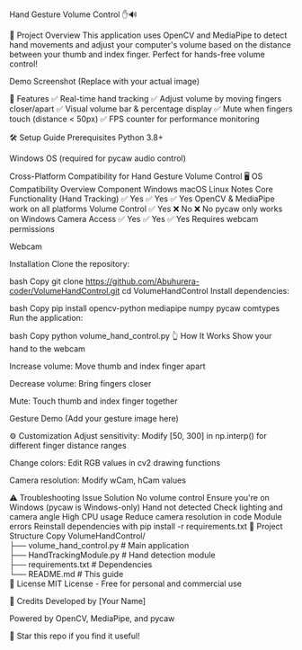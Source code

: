 Hand Gesture Volume Control ✋🔊


📌 Project Overview
This application uses OpenCV and MediaPipe to detect hand movements and adjust your computer's volume based on the distance between your thumb and index finger. Perfect for hands-free volume control!

Demo Screenshot (Replace with your actual image)

🚀 Features
✅ Real-time hand tracking
✅ Adjust volume by moving fingers closer/apart
✅ Visual volume bar & percentage display
✅ Mute when fingers touch (distance < 50px)
✅ FPS counter for performance monitoring

🛠 Setup Guide
Prerequisites
Python 3.8+

Windows OS (required for pycaw audio control)

Cross-Platform Compatibility for Hand Gesture Volume Control
🖥️ OS Compatibility Overview
Component	Windows	macOS	Linux	Notes
Core Functionality (Hand Tracking)	✅ Yes	✅ Yes	✅ Yes	OpenCV & MediaPipe work on all platforms
Volume Control	✅ Yes	❌ No	❌ No	pycaw only works on Windows
Camera Access	✅ Yes	✅ Yes	✅ Yes	Requires webcam permissions

Webcam

Installation
Clone the repository:

bash
Copy
git clone https://github.com/Abuhurera-coder/VolumeHandControl.git
cd VolumeHandControl
Install dependencies:

bash
Copy
pip install opencv-python mediapipe numpy pycaw comtypes
Run the application:

bash
Copy
python volume_hand_control.py
👆 How It Works
Show your hand to the webcam

Increase volume: Move thumb and index finger apart

Decrease volume: Bring fingers closer

Mute: Touch thumb and index finger together

Gesture Demo (Add your gesture image here)

⚙ Customization
Adjust sensitivity: Modify [50, 300] in np.interp() for different finger distance ranges

Change colors: Edit RGB values in cv2 drawing functions

Camera resolution: Modify wCam, hCam values

⚠ Troubleshooting
Issue	Solution
No volume control	Ensure you're on Windows (pycaw is Windows-only)
Hand not detected	Check lighting and camera angle
High CPU usage	Reduce camera resolution in code
Module errors	Reinstall dependencies with pip install -r requirements.txt
📂 Project Structure
Copy
VolumeHandControl/  
├── volume_hand_control.py  # Main application  
├── HandTrackingModule.py   # Hand detection module  
├── requirements.txt        # Dependencies  
└── README.md               # This guide  
📜 License
MIT License - Free for personal and commercial use

🙏 Credits
Developed by [Your Name]

Powered by OpenCV, MediaPipe, and pycaw

🌟 Star this repo if you find it useful!
